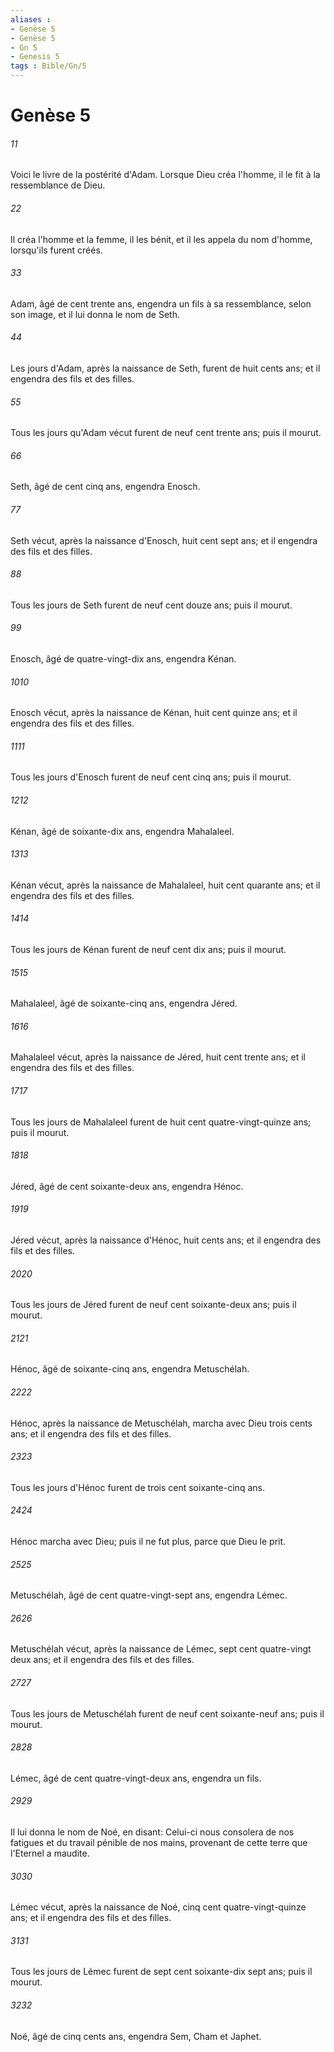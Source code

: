```yaml
---
aliases : 
- Genèse 5
- Genèse 5
- Gn 5
- Genesis 5
tags : Bible/Gn/5
---
```


# Genèse 5

###### 11
Voici le livre de la postérité d'Adam. Lorsque Dieu créa l'homme, il le fit à la ressemblance de Dieu.
###### 22
Il créa l'homme et la femme, il les bénit, et il les appela du nom d'homme, lorsqu'ils furent créés.
###### 33
Adam, âgé de cent trente ans, engendra un fils à sa ressemblance, selon son image, et il lui donna le nom de Seth.
###### 44
Les jours d'Adam, après la naissance de Seth, furent de huit cents ans; et il engendra des fils et des filles.
###### 55
Tous les jours qu'Adam vécut furent de neuf cent trente ans; puis il mourut.
###### 66
Seth, âgé de cent cinq ans, engendra Enosch.
###### 77
Seth vécut, après la naissance d'Enosch, huit cent sept ans; et il engendra des fils et des filles.
###### 88
Tous les jours de Seth furent de neuf cent douze ans; puis il mourut.
###### 99
Enosch, âgé de quatre-vingt-dix ans, engendra Kénan.
###### 1010
Enosch vécut, après la naissance de Kénan, huit cent quinze ans; et il engendra des fils et des filles.
###### 1111
Tous les jours d'Enosch furent de neuf cent cinq ans; puis il mourut.
###### 1212
Kénan, âgé de soixante-dix ans, engendra Mahalaleel.
###### 1313
Kénan vécut, après la naissance de Mahalaleel, huit cent quarante ans; et il engendra des fils et des filles.
###### 1414
Tous les jours de Kénan furent de neuf cent dix ans; puis il mourut.
###### 1515
Mahalaleel, âgé de soixante-cinq ans, engendra Jéred.
###### 1616
Mahalaleel vécut, après la naissance de Jéred, huit cent trente ans; et il engendra des fils et des filles.
###### 1717
Tous les jours de Mahalaleel furent de huit cent quatre-vingt-quinze ans; puis il mourut.
###### 1818
Jéred, âgé de cent soixante-deux ans, engendra Hénoc.
###### 1919
Jéred vécut, après la naissance d'Hénoc, huit cents ans; et il engendra des fils et des filles.
###### 2020
Tous les jours de Jéred furent de neuf cent soixante-deux ans; puis il mourut.
###### 2121
Hénoc, âgé de soixante-cinq ans, engendra Metuschélah.
###### 2222
Hénoc, après la naissance de Metuschélah, marcha avec Dieu trois cents ans; et il engendra des fils et des filles.
###### 2323
Tous les jours d'Hénoc furent de trois cent soixante-cinq ans.
###### 2424
Hénoc marcha avec Dieu; puis il ne fut plus, parce que Dieu le prit.
###### 2525
Metuschélah, âgé de cent quatre-vingt-sept ans, engendra Lémec.
###### 2626
Metuschélah vécut, après la naissance de Lémec, sept cent quatre-vingt deux ans; et il engendra des fils et des filles.
###### 2727
Tous les jours de Metuschélah furent de neuf cent soixante-neuf ans; puis il mourut.
###### 2828
Lémec, âgé de cent quatre-vingt-deux ans, engendra un fils.
###### 2929
Il lui donna le nom de Noé, en disant: Celui-ci nous consolera de nos fatigues et du travail pénible de nos mains, provenant de cette terre que l'Eternel a maudite.
###### 3030
Lémec vécut, après la naissance de Noé, cinq cent quatre-vingt-quinze ans; et il engendra des fils et des filles.
###### 3131
Tous les jours de Lémec furent de sept cent soixante-dix sept ans; puis il mourut.
###### 3232
Noé, âgé de cinq cents ans, engendra Sem, Cham et Japhet.
